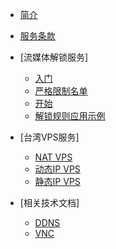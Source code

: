 <!-- markdownlint-disable-next-line first-line-heading -->
* [简介](README.md)
* [服务条款](tos.md)

* [流媒体解锁服务]
    * [入门](kaishi.md)
    * [严格限制名单](netflix.md)
    * [开始](principle.md)
    * [解锁规则应用示例](xray.md)

* [台湾VPS服务]
    * [NAT VPS](natvps.md)
    * [动态IP VPS](hinetvps.md)
    * [静态IP VPS](cn2vps.md)

* [相关技术文档]
    * [DDNS](ddns.md)
    * [VNC](vnc.md)

